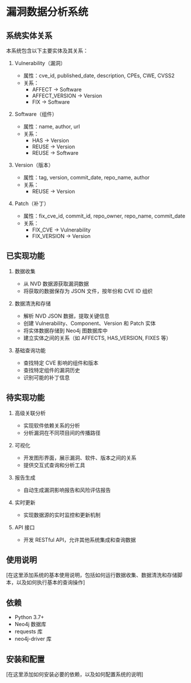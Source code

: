 # 漏洞数据分析系统

## 系统实体关系

本系统包含以下主要实体及其关系：

1. Vulnerability（漏洞）
   - 属性：cve_id, published_date, description, CPEs, CWE, CVSS2
   - 关系：
     - AFFECT -> Software
     - AFFECT_VERSION -> Version
     - FIX -> Software

2. Software（组件）
   - 属性：name, author, url
   - 关系：
     - HAS -> Version
     - REUSE -> Version
     - REUSE -> Software

3. Version（版本）
   - 属性：tag, version, commit_date, repo_name, author
   - 关系：
     - REUSE -> Version

4. Patch（补丁）
   - 属性：fix_cve_id, commit_id, repo_owner, repo_name, commit_date
   - 关系：
     - FIX_CVE -> Vulnerability
     - FIX_VERSION -> Version

## 已实现功能

1. 数据收集
   - 从 NVD 数据源获取漏洞数据
   - 将获取的数据保存为 JSON 文件，按年份和 CVE ID 组织

2. 数据清洗和存储
   - 解析 NVD JSON 数据，提取关键信息
   - 创建 Vulnerability、Component、Version 和 Patch 实体
   - 将实体数据存储到 Neo4j 图数据库中
   - 建立实体之间的关系（如 AFFECTS, HAS_VERSION, FIXES 等）

3. 基础查询功能
   - 查找特定 CVE 影响的组件和版本
   - 查找特定组件的漏洞历史
   - 识别可能的补丁信息

## 待实现功能

1. 高级关联分析
   - 实现软件依赖关系的分析
   - 分析漏洞在不同项目间的传播路径

2. 可视化
   - 开发图形界面，展示漏洞、软件、版本之间的关系
   - 提供交互式查询和分析工具

3. 报告生成
   - 自动生成漏洞影响报告和风险评估报告

4. 实时更新
   - 实现数据源的实时监控和更新机制

5. API 接口
   - 开发 RESTful API，允许其他系统集成和查询数据

## 使用说明

[在这里添加系统的基本使用说明，包括如何运行数据收集、数据清洗和存储脚本，以及如何执行基本的查询操作]

## 依赖

- Python 3.7+
- Neo4j 数据库
- requests 库
- neo4j-driver 库

## 安装和配置

[在这里添加如何安装必要的依赖，以及如何配置系统的说明]

